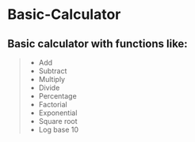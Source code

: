# Basic-Calculator
## Basic calculator with functions like:
> - Add 
> - Subtract 
> - Multiply 
> - Divide 
> - Percentage 
> - Factorial 
> - Exponential 
> - Square root 
> - Log base 10
